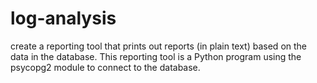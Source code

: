 # log-analysis
create a reporting tool that prints out reports (in plain text) based on the data in the database. This reporting tool is a Python program using the psycopg2 module to connect to the database.
